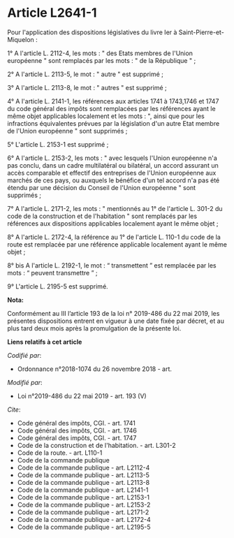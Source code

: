 # Article L2641-1

Pour l'application des dispositions législatives du livre Ier à Saint-Pierre-et-Miquelon :

1° A l'article L. 2112-4, les mots : " des Etats membres de l'Union européenne " sont remplacés par les mots : " de la
République " ;

2° A l'article L. 2113-5, le mot : " autre " est supprimé ;

3° A l'article L. 2113-8, le mot : " autres " est supprimé ;

4° A l'article L. 2141-1, les références aux articles 1741 à 1743,1746 et 1747 du code général des impôts sont remplacées par
les références ayant le même objet applicables localement et les mots : ", ainsi que pour les infractions équivalentes
prévues par la législation d'un autre Etat membre de l'Union européenne " sont supprimés ;

5° L'article L. 2153-1 est supprimé ;

6° A l'article L. 2153-2, les mots : " avec lesquels l'Union européenne n'a pas conclu, dans un cadre multilatéral ou
bilatéral, un accord assurant un accès comparable et effectif des entreprises de l'Union européenne aux marchés de ces pays,
ou auxquels le bénéfice d'un tel accord n'a pas été étendu par une décision du Conseil de l'Union européenne " sont
supprimés ;

7° A l'article L. 2171-2, les mots : " mentionnés au 1° de l'article L. 301-2 du code de la construction et de l'habitation "
sont remplacés par les références aux dispositions applicables localement ayant le même objet ;

8° A l'article L. 2172-4, la référence au 1° de l'article L. 110-1 du code de la route est remplacée par une référence
applicable localement ayant le même objet ;

8° bis A l'article L. 2192-1, le mot : “ transmettent ” est remplacée par les mots : “ peuvent transmettre ” ;

9° L'article L. 2195-5 est supprimé.

**Nota:**

Conformément au III l’article 193 de la loi n° 2019-486 du 22 mai 2019, les présentes dispositions entrent en vigueur à une
date fixée par décret, et au plus tard deux mois après la promulgation de la présente loi.

**Liens relatifs à cet article**

_Codifié par_:

  - Ordonnance n°2018-1074 du 26 novembre 2018 - art.

_Modifié par_:

  - Loi n°2019-486 du 22 mai 2019 - art. 193 (V)

_Cite_:

  - Code général des impôts, CGI. - art. 1741
  - Code général des impôts, CGI. - art. 1746
  - Code général des impôts, CGI. - art. 1747
  - Code de la construction et de l'habitation. - art. L301-2
  - Code de la route. - art. L110-1
  - Code de la commande publique
  - Code de la commande publique - art. L2112-4
  - Code de la commande publique - art. L2113-5
  - Code de la commande publique - art. L2113-8
  - Code de la commande publique - art. L2141-1
  - Code de la commande publique - art. L2153-1
  - Code de la commande publique - art. L2153-2
  - Code de la commande publique - art. L2171-2
  - Code de la commande publique - art. L2172-4
  - Code de la commande publique - art. L2195-5

